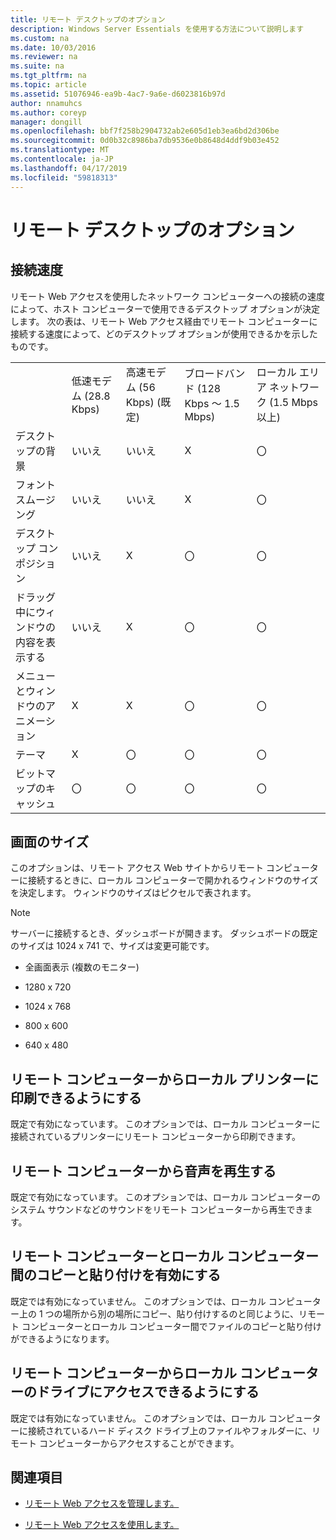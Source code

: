 ```yaml
---
title: リモート デスクトップのオプション
description: Windows Server Essentials を使用する方法について説明します
ms.custom: na
ms.date: 10/03/2016
ms.reviewer: na
ms.suite: na
ms.tgt_pltfrm: na
ms.topic: article
ms.assetid: 51076946-ea9b-4ac7-9a6e-d6023816b97d
author: nnamuhcs
ms.author: coreyp
manager: dongill
ms.openlocfilehash: bbf7f258b2904732ab2e605d1eb3ea6bd2d306be
ms.sourcegitcommit: 0d0b32c8986ba7db9536e0b8648d4ddf9b03e452
ms.translationtype: MT
ms.contentlocale: ja-JP
ms.lasthandoff: 04/17/2019
ms.locfileid: "59818313"
---
```

# <a name="remote-desktop-options"></a>リモート デスクトップのオプション
 
  
## <a name="connection-speed"></a>接続速度  
 リモート Web アクセスを使用したネットワーク コンピューターへの接続の速度によって、ホスト コンピューターで使用できるデスクトップ オプションが決定します。 次の表は、リモート Web アクセス経由でリモート コンピューターに接続する速度によって、どのデスクトップ オプションが使用できるかを示したものです。  
  
||||||  
|-|-|-|-|-|  
||低速モデム (28.8 Kbps)|高速モデム (56 Kbps) (既定)|ブロードバンド (128 Kbps ～ 1.5 Mbps)|ローカル エリア ネットワーク (1.5 Mbps 以上)|  
|デスクトップの背景|いいえ|いいえ|X|〇|  
|フォント スムージング|いいえ|いいえ|X|〇|  
|デスクトップ コンポジション|いいえ|X|〇|〇|  
|ドラッグ中にウィンドウの内容を表示する|いいえ|X|〇|〇|  
|メニューとウィンドウのアニメーション|X|X|〇|〇|  
|テーマ|X|〇|〇|〇|  
|ビットマップのキャッシュ|〇|〇|〇|〇|  
  
## <a name="screen-size"></a>画面のサイズ  
 このオプションは、リモート アクセス Web サイトからリモート コンピューターに接続するときに、ローカル コンピューターで開かれるウィンドウのサイズを決定します。 ウィンドウのサイズはピクセルで表されます。  
  
> [!NOTE]
>  サーバーに接続するとき、ダッシュボードが開きます。 ダッシュボードの既定のサイズは 1024 x 741 で、サイズは変更可能です。  
  
-   全画面表示 (複数のモニター)  
  
-   1280 x 720  
  
-   1024 x 768  
  
-   800 x 600  
  
-   640 x 480  
  
## <a name="enable-the-remote-computer-to-print-to-my-local-printer"></a>リモート コンピューターからローカル プリンターに印刷できるようにする  
 既定で有効になっています。 このオプションでは、ローカル コンピューターに接続されているプリンターにリモート コンピューターから印刷できます。  
  
## <a name="play-sounds-from-the-remote-computer"></a>リモート コンピューターから音声を再生する  
 既定で有効になっています。 このオプションでは、ローカル コンピューターのシステム サウンドなどのサウンドをリモート コンピューターから再生できます。  
  
## <a name="enable-copy-and-paste-between-the-remote-computer-and-the-local-computer"></a>リモート コンピューターとローカル コンピューター間のコピーと貼り付けを有効にする  
 既定では有効になっていません。 このオプションでは、ローカル コンピューター上の 1 つの場所から別の場所にコピー、貼り付けするのと同じように、リモート コンピューターとローカル コンピューター間でファイルのコピーと貼り付けができるようになります。  
  
## <a name="enable-the-remote-computer-to-access-drives-on-my-local-computer"></a>リモート コンピューターからローカル コンピューターのドライブにアクセスできるようにする  
 既定では有効になっていません。 このオプションでは、ローカル コンピューターに接続されているハード ディスク ドライブ上のファイルやフォルダーに、リモート コンピューターからアクセスすることができます。  
  
## <a name="see-also"></a>関連項目  
  
-   [リモート Web アクセスを管理します。](../manage/Manage-Remote-Web-Access-in-Windows-Server-Essentials.md)  
  
-   [リモート Web アクセスを使用します。](../use/Use-Remote-Web-Access-in-Windows-Server-Essentials.md)
